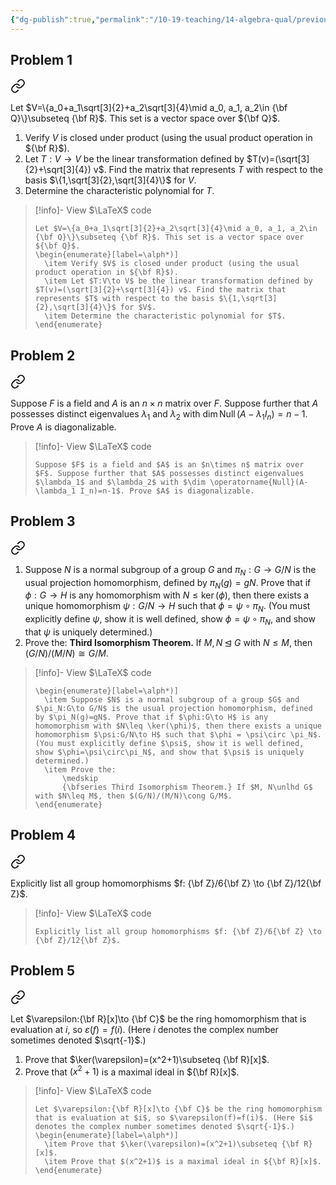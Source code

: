 ```yaml
---
{"dg-publish":true,"permalink":"/10-19-teaching/14-algebra-qual/previous-exams/algebra-qual-2017-03/","updated":"2025-03-19T10:57:54-07:00"}
---
```


## Problem 1


<div class="transclusion internal-embed is-loaded"><a class="markdown-embed-link" href="/10-19-teaching/14-algebra-qual/problem-from-past-exams/linear-algebra/matrix-and-characteristic-polynomial-for-a-given-linear-transformation/" aria-label="Open link"><svg xmlns="http://www.w3.org/2000/svg" width="24" height="24" viewBox="0 0 24 24" fill="none" stroke="currentColor" stroke-width="2" stroke-linecap="round" stroke-linejoin="round" class="svg-icon lucide-link"><path d="M10 13a5 5 0 0 0 7.54.54l3-3a5 5 0 0 0-7.07-7.07l-1.72 1.71"></path><path d="M14 11a5 5 0 0 0-7.54-.54l-3 3a5 5 0 0 0 7.07 7.07l1.71-1.71"></path></svg></a><div class="markdown-embed">




Let $V=\{a_0+a_1\sqrt[3]{2}+a_2\sqrt[3]{4}\mid a_0, a_1, a_2\in {\bf Q}\}\subseteq {\bf R}$. This set is a vector space over ${\bf Q}$.

1. Verify $V$ is closed under product (using the usual product operation in ${\bf R}$).
2. Let $T:V\to V$ be the linear transformation defined by $T(v)=(\sqrt[3]{2}+\sqrt[3]{4}) v$. Find the matrix that represents $T$ with respect to the basis $\{1,\sqrt[3]{2},\sqrt[3]{4}\}$ for $V$.
3. Determine the characteristic polynomial for $T$.

> [!info]- View $\LaTeX$ code
> ```
> Let $V=\{a_0+a_1\sqrt[3]{2}+a_2\sqrt[3]{4}\mid a_0, a_1, a_2\in {\bf Q}\}\subseteq {\bf R}$. This set is a vector space over ${\bf Q}$.
> \begin{enumerate}[label=\alph*)]
> 	\item Verify $V$ is closed under product (using the usual product operation in ${\bf R}$).
> 	\item Let $T:V\to V$ be the linear transformation defined by $T(v)=(\sqrt[3]{2}+\sqrt[3]{4}) v$. Find the matrix that represents $T$ with respect to the basis $\{1,\sqrt[3]{2},\sqrt[3]{4}\}$ for $V$.
> 	\item Determine the characteristic polynomial for $T$.
> \end{enumerate}
> ```

</div></div>

## Problem 2


<div class="transclusion internal-embed is-loaded"><a class="markdown-embed-link" href="/10-19-teaching/14-algebra-qual/problem-from-past-exams/linear-algebra/a-condition-ensuring-diagonalizability/" aria-label="Open link"><svg xmlns="http://www.w3.org/2000/svg" width="24" height="24" viewBox="0 0 24 24" fill="none" stroke="currentColor" stroke-width="2" stroke-linecap="round" stroke-linejoin="round" class="svg-icon lucide-link"><path d="M10 13a5 5 0 0 0 7.54.54l3-3a5 5 0 0 0-7.07-7.07l-1.72 1.71"></path><path d="M14 11a5 5 0 0 0-7.54-.54l-3 3a5 5 0 0 0 7.07 7.07l1.71-1.71"></path></svg></a><div class="markdown-embed">




Suppose $F$ is a field and $A$ is an $n\times n$ matrix over $F$. Suppose further that $A$ possesses distinct eigenvalues $\lambda_1$ and $\lambda_2$ with $\dim \operatorname{Null}(A-\lambda_1 I_n)=n-1$. Prove $A$ is diagonalizable.

> [!info]- View $\LaTeX$ code
> ```
> Suppose $F$ is a field and $A$ is an $n\times n$ matrix over $F$. Suppose further that $A$ possesses distinct eigenvalues $\lambda_1$ and $\lambda_2$ with $\dim \operatorname{Null}(A-\lambda_1 I_n)=n-1$. Prove $A$ is diagonalizable.
> ```

</div></div>

## Problem 3


<div class="transclusion internal-embed is-loaded"><a class="markdown-embed-link" href="/10-19-teaching/14-algebra-qual/problem-from-past-exams/group-theory/the-third-isomorphism-theorem/" aria-label="Open link"><svg xmlns="http://www.w3.org/2000/svg" width="24" height="24" viewBox="0 0 24 24" fill="none" stroke="currentColor" stroke-width="2" stroke-linecap="round" stroke-linejoin="round" class="svg-icon lucide-link"><path d="M10 13a5 5 0 0 0 7.54.54l3-3a5 5 0 0 0-7.07-7.07l-1.72 1.71"></path><path d="M14 11a5 5 0 0 0-7.54-.54l-3 3a5 5 0 0 0 7.07 7.07l1.71-1.71"></path></svg></a><div class="markdown-embed">




1. Suppose $N$ is a normal subgroup of a group $G$ and $\pi_N:G\to G/N$ is the usual projection homomorphism, defined by $\pi_N(g)=gN$. Prove that if $\phi:G\to H$ is any homomorphism with $N\leq \ker(\phi)$, then there exists a unique homomorphism $\psi:G/N\to H$ such that $\phi = \psi\circ \pi_N$. (You must explicitly define $\psi$, show it is well defined, show $\phi=\psi\circ\pi_N$, and show that $\psi$ is uniquely determined.)
2. Prove the:
   **Third Isomorphism Theorem.** If $M, N\unlhd G$ with $N\leq M$, then $(G/N)/(M/N)\cong G/M$.

> [!info]- View $\LaTeX$ code
> ```
> \begin{enumerate}[label=\alph*)]
> 	\item Suppose $N$ is a normal subgroup of a group $G$ and $\pi_N:G\to G/N$ is the usual projection homomorphism, defined by $\pi_N(g)=gN$. Prove that if $\phi:G\to H$ is any homomorphism with $N\leq \ker(\phi)$, then there exists a unique homomorphism $\psi:G/N\to H$ such that $\phi = \psi\circ \pi_N$. (You must explicitly define $\psi$, show it is well defined, show $\phi=\psi\circ\pi_N$, and show that $\psi$ is uniquely determined.)
> 	\item Prove the:
> 		\medskip
> 		{\bfseries Third Isomorphism Theorem.} If $M, N\unlhd G$ with $N\leq M$, then $(G/N)/(M/N)\cong G/M$.
> \end{enumerate}
> ```

</div></div>

## Problem 4


<div class="transclusion internal-embed is-loaded"><a class="markdown-embed-link" href="/10-19-teaching/14-algebra-qual/problem-from-past-exams/group-theory/finding-all-morphisms-between-two-groups/" aria-label="Open link"><svg xmlns="http://www.w3.org/2000/svg" width="24" height="24" viewBox="0 0 24 24" fill="none" stroke="currentColor" stroke-width="2" stroke-linecap="round" stroke-linejoin="round" class="svg-icon lucide-link"><path d="M10 13a5 5 0 0 0 7.54.54l3-3a5 5 0 0 0-7.07-7.07l-1.72 1.71"></path><path d="M14 11a5 5 0 0 0-7.54-.54l-3 3a5 5 0 0 0 7.07 7.07l1.71-1.71"></path></svg></a><div class="markdown-embed">




Explicitly list all group homomorphisms $f: {\bf Z}/6{\bf Z} \to {\bf Z}/12{\bf Z}$.

> [!info]- View $\LaTeX$ code
> ```
> Explicitly list all group homomorphisms $f: {\bf Z}/6{\bf Z} \to {\bf Z}/12{\bf Z}$.
> ```

</div></div>

## Problem 5


<div class="transclusion internal-embed is-loaded"><a class="markdown-embed-link" href="/10-19-teaching/14-algebra-qual/problem-from-past-exams/ring-theory/evaluation-at-i/" aria-label="Open link"><svg xmlns="http://www.w3.org/2000/svg" width="24" height="24" viewBox="0 0 24 24" fill="none" stroke="currentColor" stroke-width="2" stroke-linecap="round" stroke-linejoin="round" class="svg-icon lucide-link"><path d="M10 13a5 5 0 0 0 7.54.54l3-3a5 5 0 0 0-7.07-7.07l-1.72 1.71"></path><path d="M14 11a5 5 0 0 0-7.54-.54l-3 3a5 5 0 0 0 7.07 7.07l1.71-1.71"></path></svg></a><div class="markdown-embed">




Let $\varepsilon:{\bf R}[x]\to {\bf C}$ be the ring homomorphism that is evaluation at $i$, so $\varepsilon(f)=f(i)$. (Here $i$ denotes the complex number sometimes denoted $\sqrt{-1}$.)

1. Prove that $\ker(\varepsilon)=(x^2+1)\subseteq {\bf R}[x]$.
2. Prove that $(x^2+1)$ is a maximal ideal in ${\bf R}[x]$.

> [!info]- View $\LaTeX$ code
> ```
> Let $\varepsilon:{\bf R}[x]\to {\bf C}$ be the ring homomorphism that is evaluation at $i$, so $\varepsilon(f)=f(i)$. (Here $i$ denotes the complex number sometimes denoted $\sqrt{-1}$.)
> \begin{enumerate}[label=\alph*)]
> 	\item Prove that $\ker(\varepsilon)=(x^2+1)\subseteq {\bf R}[x]$.
> 	\item Prove that $(x^2+1)$ is a maximal ideal in ${\bf R}[x]$.
> \end{enumerate}
> ```

</div></div>
